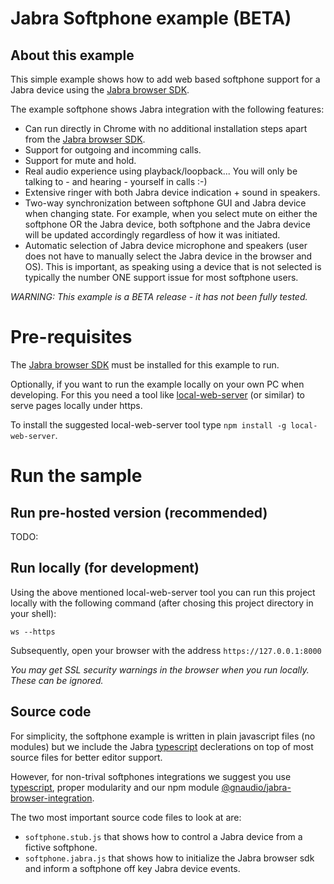 # Jabra Softphone example (BETA)

## About this example
This simple example shows how to add web based softphone support for a Jabra device using the [Jabra browser SDK](https://github.com/gnaudio/jabra-browser-integration).

The example softphone shows Jabra integration with the following features:
* Can run directly in Chrome with no additional installation steps apart from the [Jabra browser SDK](https://github.com/gnaudio/jabra-browser-integration).
* Support for outgoing and incomming calls.
* Support for mute and hold.
* Real audio experience using playback/loopback... You will only be talking to - and hearing - yourself in calls :-) 
* Extensive ringer with both Jabra device indication + sound in speakers.
* Two-way synchronization between softphone GUI and Jabra device when changing state. For example, when you select mute on either the softphone OR the Jabra device, both softphone and the Jabra device will be updated accordingly regardless of how it was initiated.
* Automatic selection of Jabra device microphone and speakers (user does not have to manually select the Jabra device in the browser and OS). This is important, as speaking using a device that is not selected is typically the number ONE support issue for most softphone users.

*WARNING: This example is a BETA release - it has not been fully tested.*

# Pre-requisites

The [Jabra browser SDK](https://github.com/gnaudio/jabra-browser-integration) must be installed for this example to run.

Optionally, if you want to run the example locally on your own PC when developing. For this you need a tool like [local-web-server](https://www.npmjs.com/package/local-web-server) (or similar) to serve pages locally under https.

To install the suggested local-web-server tool type ```npm install -g local-web-server```. 

# Run the sample

## Run pre-hosted version (recommended)

TODO:

## Run locally (for development)

Using the above mentioned local-web-server tool you can run this project locally with the following command (after chosing this project directory in your shell):

```ws --https``` 

Subsequently, open your browser with the address ```https://127.0.0.1:8000```

*You may get SSL security warnings in the browser when you run locally. These can be ignored.*

## Source code
For simplicity, the softphone example is written in plain javascript files (no modules) but we include the Jabra [typescript](https://www.typescriptlang.org/) declerations on top of most source files for better editor support. 

However, for non-trival softphones integrations we suggest you use [typescript](https://www.typescriptlang.org/), proper modularity and our npm module [@gnaudio/jabra-browser-integration](https://www.npmjs.com/package/@gnaudio/jabra-browser-integration).

The two most important source code files to look at are:
* ```softphone.stub.js``` that shows how to control a Jabra device from a fictive softphone.
* ```softphone.jabra.js``` that shows how to initialize the Jabra browser sdk and inform a softphone off key Jabra device events.

